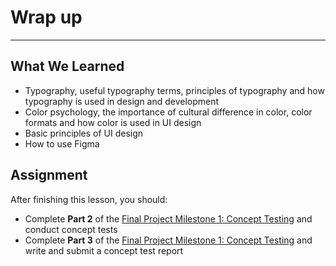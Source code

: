 # Wrap up
----


## What We Learned
- Typography, useful typography terms, principles of typography and how typography is used in design and development  
- Color psychology, the importance of cultural difference in color, color formats and how color is used in UI design
- Basic principles of UI design
- How to use Figma 


## Assignment
After finishing this lesson, you should:
- Complete **Part 2** of the [Final Project Milestone 1: Concept Testing](/concept-testing.html) and conduct concept tests
- Complete **Part 3** of the [Final Project Milestone 1: Concept Testing](/concept-testing.html) and write and submit a concept test report
